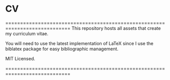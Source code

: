 # CV
============================================================================
This repository hosts all assets that create my curriculum vitae.

You will need to use the latest implementation of LaTeX since I use the biblatex package for easy bibliographic management.

MIT Licensed.

============================================================================